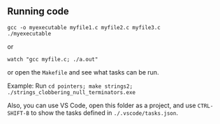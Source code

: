## Running code

    gcc -o myexecutable myfile1.c myfile2.c myfile3.c
    ./myexecutable

or

    watch "gcc myfile.c; ./a.out"

or open the `Makefile` and see what tasks can be run.

Example: Run `cd pointers; make strings2; ./strings_clobbering_null_terminators.exe`

Also, you can use VS Code, open this folder as a project, and use `CTRL-SHIFT-B` to show the tasks defined in `./.vscode/tasks.json`.